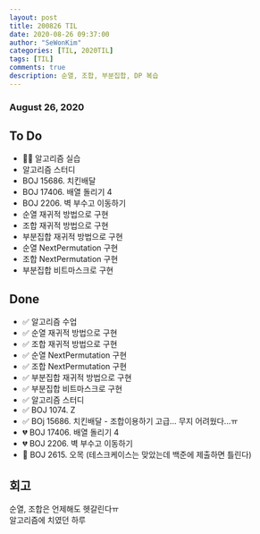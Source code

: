 ```yaml
---
layout: post
title: 200826 TIL
date: 2020-08-26 09:37:00
author: "SeWonKim"
categories: [TIL, 2020TIL]
tags: [TIL]
comments: true
description: 순열, 조합, 부분집합, DP 복습
---
```


### August 26, 2020

## To Do

- 👨‍💻 알고리즘 실습
- 알고리즘 스터디
- BOJ 15686. 치킨배달
- BOJ 17406. 배열 돌리기 4
- BOJ 2206. 벽 부수고 이동하기
- 순열 재귀적 방법으로 구현
- 조합 재귀적 방법으로 구현
- 부분집합 재귀적 방법으로 구현
- 순열 NextPermutation 구현
- 조합 NextPermutation 구현
- 부분집합 비트마스크로 구현

## Done

- ✅ 알고리즘 수업
- ✅ 순열 재귀적 방법으로 구현
- ✅ 조합 재귀적 방법으로 구현
- ✅ 순열 NextPermutation 구현
- ✅ 조합 NextPermutation 구현
- ✅ 부분집합 재귀적 방법으로 구현
- ✅ 부분집합 비트마스크로 구현
- ✅ 알고리즘 스터디
- ✅ BOJ 1074. Z
- ✅ BOj 15686. 치킨배달 - 조합이용하기 고급... 무지 어려웠다...ㅠ
- 💔 BOJ 17406. 배열 돌리기 4
- 💔 BOJ 2206. 벽 부수고 이동하기
- 🔄 BOJ 2615. 오목 (테스크케이스는 맞았는데 백준에 제출하면 틀린다)

## 회고

순열, 조합은 언제해도 헷갈린다ㅠ  
알고리즘에 치였던 하루
